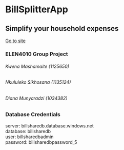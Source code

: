 # BillSplitterApp # 
## Simplify your household expenses ##

[Go to site](https://billsplitterapp.azurewebsites.net)

### ELEN4010 Group Project ###
###### Kwena Mashamaite (1125650) ######

###### Nkululeko Sikhosana (1135124) ###### 

###### Diana Munyaradzi (1034382) ###### 

### Database Credentials ###
server: billsharedb.database.windows.net <br>
database: billsharedb <br>
user: billsharedbadmin <br>
password: billsharedbpassword_5
